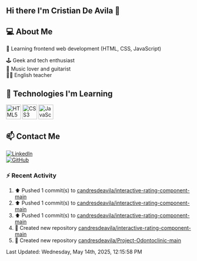 ## Hi there I'm Cristian De Avila 👋

## 💻 About Me  
🎯 Learning frontend web development (HTML, CSS, JavaScript) 

🕹️ Geek and tech enthusiast   
🎸 Music lover and guitarist  
🧑‍🏫 English teacher  

## 🚀 Technologies I'm Learning  
<p align="left">
  <img src="https://cdn.jsdelivr.net/gh/devicons/devicon/icons/html5/html5-original.svg" alt="HTML5" width="40" height="40"/>
  <img src="https://cdn.jsdelivr.net/gh/devicons/devicon/icons/css3/css3-original.svg" alt="CSS3" width="40" height="40"/>
  <img src="https://cdn.jsdelivr.net/gh/devicons/devicon/icons/javascript/javascript-original.svg" alt="JavaScript" width="40" height="40"/>
</p>

## 📫 Contact Me  
[![LinkedIn](https://img.shields.io/badge/LinkedIn-0077B5?style=for-the-badge&logo=linkedin&logoColor=white)](https://www.linkedin.com/in/cristiandeavilacd/)  
[![GitHub](https://img.shields.io/badge/GitHub-181717?style=for-the-badge&logo=github&logoColor=white)](https://github.com/candresdeavila)  

### :zap: Recent Activity
<!--RECENT_ACTIVITY:start-->
1. ⬆️ Pushed 1 commit(s) to [candresdeavila/interactive-rating-component-main](https://github.com/candresdeavila/interactive-rating-component-main)<br>
2. ⬆️ Pushed 1 commit(s) to [candresdeavila/interactive-rating-component-main](https://github.com/candresdeavila/interactive-rating-component-main)<br>
3. ⬆️ Pushed 1 commit(s) to [candresdeavila/interactive-rating-component-main](https://github.com/candresdeavila/interactive-rating-component-main)<br>
4. 📔 Created new repository [candresdeavila/interactive-rating-component-main](https://github.com/candresdeavila/interactive-rating-component-main)<br>
5. 📔 Created new repository [candresdeavila/Project-Odontoclinic-main](https://github.com/candresdeavila/Project-Odontoclinic-main)<br>
<!--RECENT_ACTIVITY:end-->
<!--RECENT_ACTIVITY:last_update-->
Last Updated: Wednesday, May 14th, 2025, 12:15:58 PM
<!--RECENT_ACTIVITY:last_update_end-->
